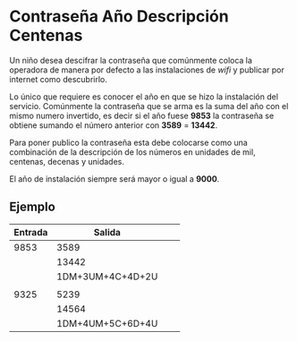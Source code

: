 

# Contraseña Año Descripción Centenas

Un niño desea descifrar la contraseña que comúnmente coloca la operadora de manera por defecto a las instalaciones de _wifi_ y publicar por internet como descubrirlo. 

Lo único que requiere es conocer el año en que se hizo la instalación del servicio.
Comúnmente la contraseña que se arma es la suma del año con el mismo numero invertido, es decir si el año fuese **9853** la contraseña se obtiene sumando el número anterior con **3589** = **13442**.

Para poner publico la contraseña esta debe colocarse como una combinación de la descripción de los números en unidades de mil, centenas, decenas y unidades.

El año de instalación siempre será mayor o igual a **9000**.

## **Ejemplo**


| Entrada |Salida  |   |  |   
|--|--|--|--|
| 9853 |3589  |
|      | 13442 | |   |  | 
|      |  1DM+3UM+4C+4D+2U    |  |    | 
|      |      |  |
| 9325 |5239  |
|      |  14564    ||  |  |
|      |   1DM+4UM+5C+6D+4U   ||  |  |



